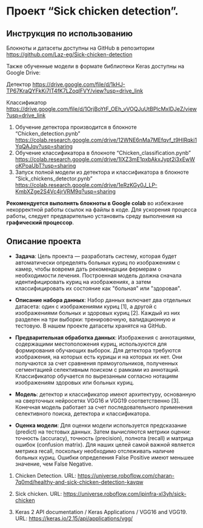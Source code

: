 # **Проект “Sick chicken detection”.**
## **Инструкция по использованию**

Блокноты и датасеты доступны на GitHub в репозитории 
https://github.com/Laz-eg/Sick-chicken-detection

Также обученные модели в формате библиотеки Keras доступны на Google Drive:

Детектор  https://drive.google.com/file/d/1kHJ-TP67KraQYFkKi7IT4fK7LZoqlFVY/view?usp=drive_link

Классификатор  https://drive.google.com/file/d/1OrjBoYtF_OEh_vVOQJuUtBPlcMxIDJeZ/view?usp=drive_link 

1) Обучение детектора производится в блокноте “Chicken_detection.pynb” https://colab.research.google.com/drive/12WNE6nMa7MEfqvf_t9HIRqki1YqQAJqv?usp=sharing
2) Обучение классификатора в блокноте “Chicken_classification.pynb”
https://colab.research.google.com/drive/1IXZ3mE1pxbAkxJypt2i3xEwWoKPoaUbT?usp=sharing 
3) Запуск полной модели из детектора и классификатора в блокноте “Sick_chickens_detector.pynb”
https://colab.research.google.com/drive/1eRzKGy0J_LP-KmbXZge2S4Vc4jrVRM9q?usp=sharing 

**Рекомендуется выполнять блокноты в Google colab** во избежание некорректной работы ссылок на файлы в коде. Для ускорения процесса работы, следует предварительно установить среду выполнения на **графический процессор**.

## **Описание проекта**

- **Задача**: Цель проекта — разработать систему, которая будет автоматически определять больных куриц по изображениям с камер, чтобы вовремя дать рекомендации фермерам о необходимости лечения. Построенная модель должна сначала идентифицировать куриц на изображениях, а затем классифицировать их состояние как "больная" или "здоровая".

- **Описание набора данных**: Набор данных включает два отдельных датасета: один с изображениями куриц [1], а другой с изображениями больных и здоровых куриц [2]. Каждый из них разделен на три выборки: тренировочную, валидационную и тестовую. В нашем проекте датасеты хранятся на GitHub.

- **Предварительная обработка данных**: Изображения с аннотациями, содержащими местоположения куриц, используются для формирования обучающих выборок. Для детектора требуются изображения, на которых есть курицы и на которых их нет. Они получаются за счет сравнения прямоугольников, полученных сегментацией селективным поиском с рамками из аннотаций. Классификатор обучается по вырезанным согласно нотациям изображениям здоровых или больных куриц.

- **Модель**: детектор и классификатор имеют архитектуру, основанную на сверточных нейросетях VGG16 и VGG19 соответственно [3]. Конечная модель работает за счет последовательного применения селективного поиска, детектора и классификатора.
  
- **Оценка модели**: Для оценки модели используется предсказание (predict) на тестовых данных. Затем вычисляются метрики оценки: точность (accuracy), точность (precision), полнота (recall) и матрица ошибок (confusion matrix). Для наших целей самой важной является метрика recall, поскольку необходимо отслеживать наличие больных куриц. Ошибки определения False Positive имеют меньшее значение, чем False Negative.


1. Chicken Detection. URL: https://universe.roboflow.com/charan-7q0md/healthy-and-sick-chicken-detection-kavqw

2. Sick chicken. URL: https://universe.roboflow.com/ipinfra-xl3yh/sick-chicken

3. Keras 2 API documentation / Keras Applications / VGG16 and VGG19. URL: https://keras.io/2.15/api/applications/vgg/
